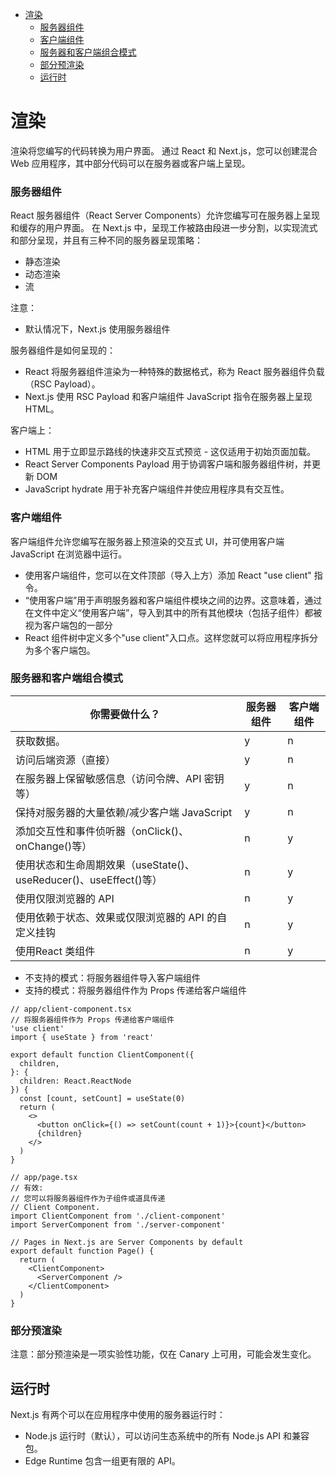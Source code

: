 <!-- @import "[TOC]" {cmd="toc" depthFrom=1 depthTo=6 orderedList=false} -->

<!-- code_chunk_output -->

- [渲染](#渲染)
    - [服务器组件](#服务器组件)
    - [客户端组件](#客户端组件)
    - [服务器和客户端组合模式](#服务器和客户端组合模式)
    - [部分预渲染](#部分预渲染)
  - [运行时](#运行时)

<!-- /code_chunk_output -->

# 渲染

渲染将您编写的代码转换为用户界面。 通过 React 和 Next.js，您可以创建混合 Web 应用程序，其中部分代码可以在服务器或客户端上呈现。

### 服务器组件

React 服务器组件（React Server Components）允许您编写可在服务器上呈现和缓存的用户界面。 在 Next.js 中，呈现工作被路由段进一步分割，以实现流式和部分呈现，并且有三种不同的服务器呈现策略：

- 静态渲染
- 动态渲染
- 流

注意：

- 默认情况下，Next.js 使用服务器组件

服务器组件是如何呈现的：

- React 将服务器组件渲染为一种特殊的数据格式，称为 React 服务器组件负载（RSC Payload）。
- Next.js 使用 RSC Payload 和客户端组件 JavaScript 指令在服务器上呈现 HTML。

客户端上：

- HTML 用于立即显示路线的快速非交互式预览 - 这仅适用于初始页面加载。
- React Server Components Payload 用于协调客户端和服务器组件树，并更新 DOM
- JavaScript  hydrate 用于补充客户端组件并使应用程序具有交互性。

### 客户端组件

客户端组件允许您编写在服务器上预渲染的交互式 UI，并可使用客户端 JavaScript 在浏览器中运行。

- 使用客户端组件，您可以在文件顶部（导入上方）添加 React "use client" 指令。
- “使用客户端”用于声明服务器和客户端组件模块之间的边界。这意味着，通过在文件中定义“使用客户端”，导入到其中的所有其他模块（包括子组件）都被视为客户端包的一部分
- React 组件树中定义多个"use client"入口点。这样您就可以将应用程序拆分为多个客户端包。

### 服务器和客户端组合模式

你需要做什么？| 服务器组件 | 客户端组件
---------|----------|---------
获取数据。  | y |n
访问后端资源（直接） | y |n
在服务器上保留敏感信息（访问令牌、API 密钥等） | y |n
保持对服务器的大量依赖/减少客户端 JavaScript | y |n
添加交互性和事件侦听器（onClick()、onChange()等） |n|y
使用状态和生命周期效果（useState()、useReducer()、useEffect()等） |n|y
使用仅限浏览器的 API |n|y
使用依赖于状态、效果或仅限浏览器的 API 的自定义挂钩  |n|y
使用React 类组件 |n|y

- 不支持的模式：将服务器组件导入客户端组件
- 支持的模式：将服务器组件作为 Props 传递给客户端组件

```tsx
// app/client-component.tsx
// 将服务器组件作为 Props 传递给客户端组件
'use client'
import { useState } from 'react'
 
export default function ClientComponent({
  children,
}: {
  children: React.ReactNode
}) {
  const [count, setCount] = useState(0)
  return (
    <>
      <button onClick={() => setCount(count + 1)}>{count}</button>
      {children}
    </>
  )
}

// app/page.tsx
// 有效:
// 您可以将服务器组件作为子组件或道具传递
// Client Component.
import ClientComponent from './client-component'
import ServerComponent from './server-component'
 
// Pages in Next.js are Server Components by default
export default function Page() {
  return (
    <ClientComponent>
      <ServerComponent />
    </ClientComponent>
  )
}
```

### 部分预渲染

注意：部分预渲染是一项实验性功能，仅在 Canary 上可用，可能会发生变化。

## 运行时

Next.js 有两个可以在应用程序中使用的服务器运行时：

- Node.js 运行时（默认），可以访问生态系统中的所有 Node.js API 和兼容包。
- Edge Runtime 包含一组更有限的 API。
